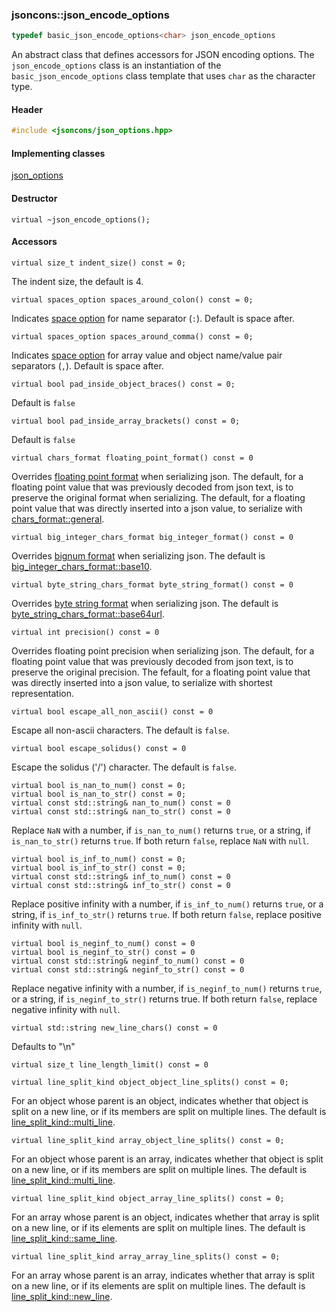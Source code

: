 ### jsoncons::json_encode_options

```c++
typedef basic_json_encode_options<char> json_encode_options
```

An abstract class that defines accessors for JSON encoding options. The `json_encode_options` class is an instantiation of the `basic_json_encode_options` class template that uses `char` as the character type.

#### Header
```c++
#include <jsoncons/json_options.hpp>
```

#### Implementing classes

[json_options](json_options.md)

#### Destructor

    virtual ~json_encode_options();

#### Accessors

    virtual size_t indent_size() const = 0;
The indent size, the default is 4.

    virtual spaces_option spaces_around_colon() const = 0;
Indicates [space option](spaces_option.md) for name separator (`:`). Default
is space after.

    virtual spaces_option spaces_around_comma() const = 0;
Indicates [space option](spaces_option.md) for array value and object name/value pair separators (`,`). Default
is space after.

    virtual bool pad_inside_object_braces() const = 0;
Default is `false`

    virtual bool pad_inside_array_brackets() const = 0;
Default is `false`

    virtual chars_format floating_point_format() const = 0 
Overrides [floating point format](chars_format.md) when serializing json.
The default, for a floating point value that was previously decoded from json text, is to preserve the original format when serializing.
The default, for a floating point value that was directly inserted into a json value, to serialize with [chars_format::general](chars_format.md). 

    virtual big_integer_chars_format big_integer_format() const = 0 
Overrides [bignum format](big_integer_chars_format.md) when serializing json.
The default is [big_integer_chars_format::base10](big_integer_chars_format.md). 

    virtual byte_string_chars_format byte_string_format() const = 0 
Overrides [byte string format](byte_string_chars_format.md) when serializing json.
The default is [byte_string_chars_format::base64url](byte_string_chars_format.md). 

    virtual int precision() const = 0 
Overrides floating point precision when serializing json. 
The default, for a floating point value that was previously decoded from json text, is to preserve the original precision. 
The fefault, for a floating point value that was directly inserted into a json value, to serialize with shortest representation. 

    virtual bool escape_all_non_ascii() const = 0
Escape all non-ascii characters. The default is `false`.

    virtual bool escape_solidus() const = 0
Escape the solidus ('/') character. The default is `false`.

    virtual bool is_nan_to_num() const = 0; 
    virtual bool is_nan_to_str() const = 0; 
    virtual const std::string& nan_to_num() const = 0 
    virtual const std::string& nan_to_str() const = 0 
Replace `NaN` with a number, if `is_nan_to_num()` returns `true`,
or a string, if `is_nan_to_str()` returns `true`. If both
return `false`, replace `NaN` with `null`.

    virtual bool is_inf_to_num() const = 0;
    virtual bool is_inf_to_str() const = 0;
    virtual const std::string& inf_to_num() const = 0 
    virtual const std::string& inf_to_str() const = 0 
Replace positive infinity with a number, if `is_inf_to_num()` returns `true`,
or a string, if `is_inf_to_str()` returns `true`. If both
return `false`, replace positive infinity with `null`.

    virtual bool is_neginf_to_num() const = 0
    virtual bool is_neginf_to_str() const = 0
    virtual const std::string& neginf_to_num() const = 0 
    virtual const std::string& neginf_to_str() const = 0 
Replace negative infinity with a number, if `is_neginf_to_num()` returns `true`,
or a string, if `is_neginf_to_str()` returns true. If both
return `false`, replace negative infinity with `null`.

    virtual std::string new_line_chars() const = 0
Defaults to "\n"

    virtual size_t line_length_limit() const = 0

    virtual line_split_kind object_object_line_splits() const = 0;
For an object whose parent is an object, indicates whether that object is split on a new line, or if its members are split on multiple lines. The default is [line_split_kind::multi_line](line_split_kind.md).

    virtual line_split_kind array_object_line_splits() const = 0;
For an object whose parent is an array, indicates whether that object is split on a new line, or if its members are split on multiple lines. The default is [line_split_kind::multi_line](line_split_kind.md).

    virtual line_split_kind object_array_line_splits() const = 0;
For an array whose parent is an object, indicates whether that array is split on a new line, or if its elements are split on multiple lines. The default is [line_split_kind::same_line](line_split_kind.md).

    virtual line_split_kind array_array_line_splits() const = 0;
For an array whose parent is an array, indicates whether that array is split on a new line, or if its elements are split on multiple lines. The default is [line_split_kind::new_line](line_split_kind.md).

